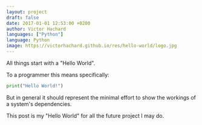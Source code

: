 ```yaml
---
layout: project
draft: false
date: 2017-01-01 12:53:00 +0200
author: Victor Hachard
languages: ["Python"]
language: Python
image: https://victorhachard.github.io/res/hello-world/logo.jpg
---
```


All things start with a "Hello World".

To a programmer this means specifically:

```py
print("Hello World!")
```

But in general it should represent the minimal effort to show the workings of a
system's dependencies.

This post is my "Hello World" for all the future project I may do.
